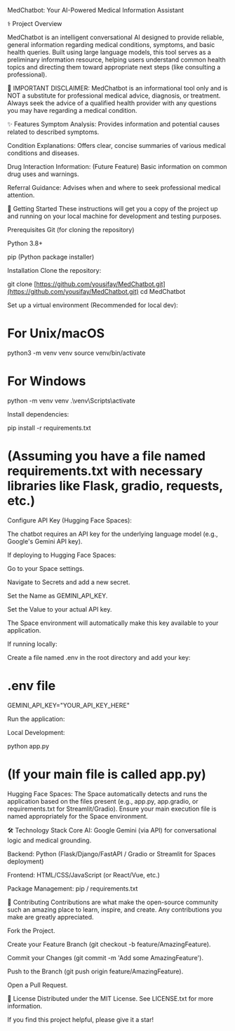 MedChatbot: Your AI-Powered Medical Information Assistant

⚕️ Project Overview

MedChatbot is an intelligent conversational AI designed to provide reliable, general information regarding medical conditions, symptoms, and basic health queries. Built using large language models, this tool serves as a preliminary information resource, helping users understand common health topics and directing them toward appropriate next steps (like consulting a professional).

🚨 IMPORTANT DISCLAIMER: MedChatbot is an informational tool only and is NOT a substitute for professional medical advice, diagnosis, or treatment. Always seek the advice of a qualified health provider with any questions you may have regarding a medical condition.

✨ Features
Symptom Analysis: Provides information and potential causes related to described symptoms.

Condition Explanations: Offers clear, concise summaries of various medical conditions and diseases.

Drug Interaction Information: (Future Feature) Basic information on common drug uses and warnings.

Referral Guidance: Advises when and where to seek professional medical attention.

🚀 Getting Started
These instructions will get you a copy of the project up and running on your local machine for development and testing purposes.

Prerequisites
Git (for cloning the repository)

Python 3.8+

pip (Python package installer)

Installation
Clone the repository:

git clone [https://github.com/yousifay/MedChatbot.git](https://github.com/yousifay/MedChatbot.git)
cd MedChatbot

Set up a virtual environment (Recommended for local dev):

# For Unix/macOS
python3 -m venv venv
source venv/bin/activate
# For Windows
python -m venv venv
.\venv\Scripts\activate

Install dependencies:

pip install -r requirements.txt 
# (Assuming you have a file named requirements.txt with necessary libraries like Flask, gradio, requests, etc.)

Configure API Key (Hugging Face Spaces):

The chatbot requires an API key for the underlying language model (e.g., Google's Gemini API key).

If deploying to Hugging Face Spaces:

Go to your Space settings.

Navigate to Secrets and add a new secret.

Set the Name as GEMINI_API_KEY.

Set the Value to your actual API key.

The Space environment will automatically make this key available to your application.

If running locally:

Create a file named .env in the root directory and add your key:

# .env file
GEMINI_API_KEY="YOUR_API_KEY_HERE"

Run the application:

Local Development:

python app.py 
# (If your main file is called app.py)

Hugging Face Spaces:
The Space automatically detects and runs the application based on the files present (e.g., app.py, app.gradio, or requirements.txt for Streamlit/Gradio). Ensure your main execution file is named appropriately for the Space environment.

🛠️ Technology Stack
Core AI: Google Gemini (via API) for conversational logic and medical grounding.

Backend: Python (Flask/Django/FastAPI / Gradio or Streamlit for Spaces deployment)

Frontend: HTML/CSS/JavaScript (or React/Vue, etc.)

Package Management: pip / requirements.txt

🤝 Contributing
Contributions are what make the open-source community such an amazing place to learn, inspire, and create. Any contributions you make are greatly appreciated.

Fork the Project.

Create your Feature Branch (git checkout -b feature/AmazingFeature).

Commit your Changes (git commit -m 'Add some AmazingFeature').

Push to the Branch (git push origin feature/AmazingFeature).

Open a Pull Request.

📄 License
Distributed under the MIT License. See LICENSE.txt for more information.

If you find this project helpful, please give it a star!

